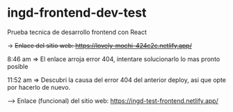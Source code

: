 # ingd-frontend-dev-test
Prueba tecnica de desarrollo frontend con React

-> ~~Enlace del sitio web: https://lovely-mochi-424c2c.netlify.app/~~

8:46 am => El enlace arroja error 404, intentare solucionarlo lo mas pronto posible

11:52 am => Descubri la causa del error 404 del anterior deploy, asi que opte por hacerlo de nuevo.

--> Enlace (funcional) del sitio web: https://ingd-test-frontend.netlify.app/
